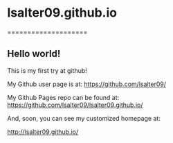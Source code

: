# lsalter09.github.io
====================

## Hello world!

This is my first try at github!

My Github user page is at: 
https://github.com/lsalter09/

My Github Pages repo can be found at:  
https://github.com/lsalter09/lsalter09.github.io/

And, soon, you can see my customized homepage at:

http://lsalter09.github.io/
